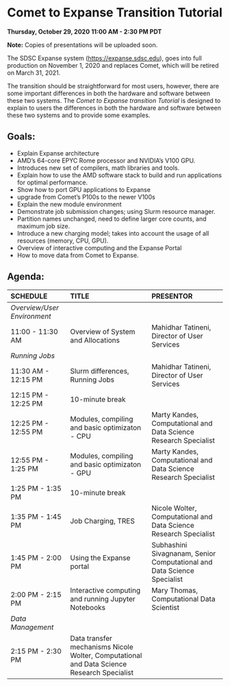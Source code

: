 # Comet to Expanse Transition Tutorial

**Thursday, October 29, 2020**
**11:00 AM - 2:30 PM PDT**

**Note:** Copies of presentations will be uploaded soon.

The SDSC Expanse system (https://expanse.sdsc.edu), goes into full production on November 1, 2020 and replaces Comet, which will be retired on March 31, 2021. 

The transition should be straightforward for most users, however, there are some important differences in both the hardware and software between these two systems. The _Comet to Expanse transition Tutorial_ is designed to explain to users the differences in both the hardware and software between these two systems and to provide some examples. 

## Goals:
* Explain Expanse architecture 
* AMD’s 64-core EPYC Rome processor and NVIDIA’s V100 GPU. 
* Introduces new set of compilers, math libraries and tools. 
* Explain how to use the AMD software stack to build and run applications for optimal performance. 
* Show how to port GPU applications to Expanse
* upgrade from Comet’s P100s to the newer V100s
* Explain the new module environment
* Demonstrate job submission changes; using Slurm resource manager. 
* Partition names unchanged, need to define larger core counts, and maximum job size. 
* Introduce a new charging model; takes into account the usage of all resources (memory, CPU, GPU). 
* Overview of interactive computing and the Expanse Portal 
* How to move data from Comet to Expanse.

## Agenda:

| **SCHEDULE**	| **TITLE**	| **PRESENTOR** | 
| :----------- | :----------- | :----------- | 
|_Overview/User Environment_  |
| 11:00 - 11:30 AM	| Overview of System and Allocations	| Mahidhar Tatineni, Director of User Services| 
| _Running Jobs_	 |  | |
| 11:30 AM - 12:15 PM| 	Slurm differences, Running Jobs	| Mahidhar Tatineni, Director of User Services| 
| 12:15 PM - 12:25 PM| 	10-minute break	| | 
| 12:25 PM - 12:55 PM| 	Modules, compiling and basic optimizaton - CPU	| Marty Kandes, Computational and Data Science Research Specialist| 
| 12:55 PM - 1:25 PM	| Modules, compiling and basic optimizaton - GPU	| Marty Kandes, Computational and Data Science Research Specialist| 
| 1:25 PM - 1:35 PM	| 10-minute break	| | 
| 1:35 PM - 1:45 PM	| Job Charging, TRES	| Nicole Wolter, Computational and Data Science Research Specialist| 
| 1:45 PM - 2:00 PM	| Using the Expanse portal 	| Subhashini Sivagnanam, Senior Computational and Data Science Specialist| 
| 2:00 PM - 2:15 PM	| Interactive computing and running Jupyter Notebooks	| Mary Thomas, Computational Data Scientist| 
| _Data Management_	| | | 	
| 2:15 PM - 2:30 PM	| Data transfer mechanisms	Nicole Wolter, Computational and Data Science Research Specialist| 
